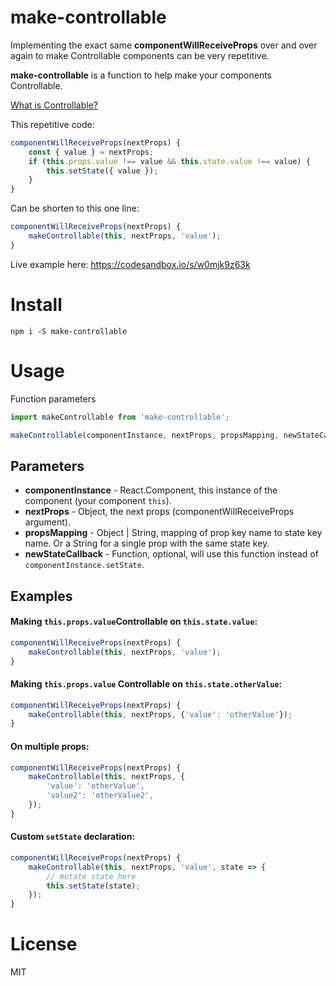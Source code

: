 # make-controllable
Implementing the exact same **componentWillReceiveProps** over and over again to make Controllable components  can be very repetitive.

**make-controllable** is a function to help make your components Controllable.

[What is Controllable?](https://codesandbox.io/s/o4mzmn992q)

This repetitive code:
```js
componentWillReceiveProps(nextProps) {
    const { value } = nextProps;
    if (this.props.value !== value && this.state.value !== value) {
        this.setState({ value });
    }
}
```

Can be shorten to this one line:
```js
componentWillReceiveProps(nextProps) { 
    makeControllable(this, nextProps, 'value');
}
```

Live example here: https://codesandbox.io/s/w0mjk9z63k


# Install
```
npm i -S make-controllable
```

# Usage
Function parameters
```js
import makeControllable from 'make-controllable';

makeControllable(componentInstance, nextProps, propsMapping, newStateCallback?);
```

## Parameters

* **componentInstance** - React.Component, this instance of the component (your component `this`).
* **nextProps** - Object, the next props (componentWillReceiveProps argument).
* **propsMapping** - Object | String, mapping of prop key name to state key name. Or a String for a single prop with the same state key.
* **newStateCallback** - Function, optional, will use this function instead of `componentInstance.setState`.

## Examples

#### Making `this.props.value`Controllable on `this.state.value`:
```js
componentWillReceiveProps(nextProps) { 
    makeControllable(this, nextProps, 'value');
}
```

#### Making `this.props.value` Controllable on `this.state.otherValue`:
```js
componentWillReceiveProps(nextProps) { 
    makeControllable(this, nextProps, {'value': 'otherValue'});
}
```

#### On multiple props:
```js
componentWillReceiveProps(nextProps) { 
    makeControllable(this, nextProps, {
        'value': 'otherValue',
        'value2': 'otherValue2',
    });
}
```

#### Custom `setState` declaration:
```js
componentWillReceiveProps(nextProps) { 
    makeControllable(this, nextProps, 'value', state => {
        // mutate state here
        this.setState(state);
    });
}
```


# License
MIT
